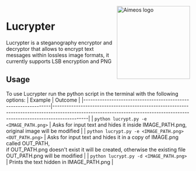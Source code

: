 <a>
    <img src="https://i.imgur.com/MYoL8dH.png" alt="Aimeos logo" title="Aimeos" align="right" height="200" />
</a>



# Lucrypter
Lucrypter is a steganography encryptor and decryptor that allows to encrypt text messages within lossless image formats, it currently supports LSB encryption and PNG

## Usage
To use Lucrypter run the python script in the terminal with the following options:
| Example                                                        | Outcome                                                                                                                                                                   |
|----------------------------------------------------------------|---------------------------------------------------------------------------------------------------------------------------------------------------------------------------|
| `python lucrypt.py -e <IMAGE_PATH.png>`                        | Asks for input text and hides it inside IMAGE_PATH.png, original image will be modified                                                                                   |
| `python lucrypt.py -e <IMAGE_PATH.png> <OUT_PATH.png>`         | Asks for input text and hides it in a copy of IMAGE.png called OUT_PATH, <br> if OUT_PATH.png  doesn't exist it will be created, otherwise the existing file OUT_PATH.png will be modified |
| `python lucrypt.py -d <IMAGE_PATH.png>`                        | Prints the text hidden in IMAGE_PATH.png                                                                                                                                  |
